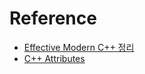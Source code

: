 # Reference
- [Effective Modern C++ 정리](http://ajwmain.iptime.org/programming/book_summary/%5B03%5Deffective_modern_cpp/effective_modern_cpp.html#I40)
- [C++ Attributes](https://littlejay.tistory.com/157)